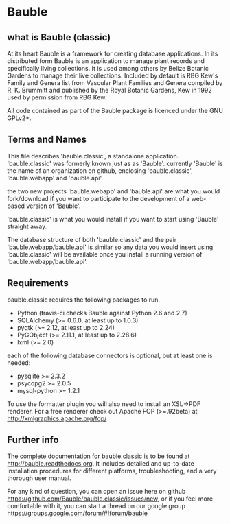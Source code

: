 Bauble
======

what is Bauble (classic)
------------------------

At its heart Bauble is a framework for creating database
applications.  In its distributed form Bauble is an application to
manage plant records and specifically living collections.  It is
used among others by Belize Botanic Gardens to manage their live
collections.  Included by default is RBG Kew's Family and Genera
list from Vascular Plant Families and Genera compiled by
R. K. Brummitt and published by the Royal Botanic Gardens, Kew in
1992 used by permission from RBG Kew.

All code contained as part of the Bauble package is licenced under
the GNU GPLv2+.

Terms and Names
---------------

This file describes 'bauble.classic', a standalone
application. 'bauble.classic' was formerly known just as as
'Bauble'. currently 'Bauble' is the name of an organization on github,
enclosing 'bauble.classic', 'bauble.webapp' and 'bauble.api'.

the two new projects 'bauble.webapp' and 'bauble.api' are what you would
fork/download if you want to participate to the development of a web-based
version of 'Bauble'.

'bauble.classic' is what you would install if you want to start using
'Bauble' straight away.

The database structure of both 'bauble.classic' and the pair
'bauble.webapp/bauble.api' is similar so any data you would insert using
'bauble.classic' will be available once you install a running version of
'bauble.webapp/bauble.api'.

Requirements
------------
bauble.classic requires the following packages to run.

* Python (travis-ci checks Bauble against Python 2.6 and 2.7)
* SQLAlchemy (>= 0.6.0, at least up to 1.0.3)
* pygtk (>= 2.12, at least up to 2.24)
* PyGObject (>= 2.11.1, at least up to 2.28.6)
* lxml (>= 2.0)

each of the following database connectors is optional, but at least one is needed:

* pysqlite >= 2.3.2
* psycopg2 >= 2.0.5 
* mysql-python >= 1.2.1 

To use the formatter plugin you will also need to install an
XSL->PDF renderer. For a free renderer check out Apache FOP
(>=.92beta) at http://xmlgraphics.apache.org/fop/

Further info
------------

The complete documentation for bauble.classic is to be found at
http://bauble.readthedocs.org. It includes detailed and up-to-date
installation procedures for different platforms, troubleshooting,
and a very thorough user manual.

For any kind of question, you can open an issue here on github https://github.com/Bauble/bauble.classic/issues/new, or if you feel more comfortable with it, you can start a thread on our google group https://groups.google.com/forum/#!forum/bauble
